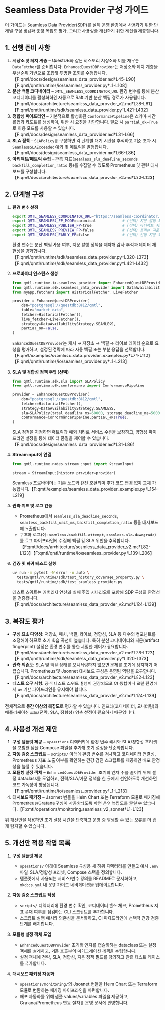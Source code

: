 # Seamless Data Provider 구성 가이드

이 가이드는 Seamless Data Provider(SDP)를 실제 운영 환경에서 사용하기 위한 단계별 구성 방법과 운영 복잡도 평가, 그리고 사용성을 개선하기 위한 제안을 제공합니다.

## 1. 선행 준비 사항

1. **저장소 및 페치 계층** – QuestDB와 같은 히스토리 저장소와 이를 채우는 `DataFetcher`를 준비합니다. `EnhancedQuestDBProvider`는 저장소와 페치 계층을 우선순위 기반으로 조합해 투명한 조회를 수행합니다.【F:qmtl/docs/design/seamless_data_provider.md†L45-L90】【F:qmtl/qmtl/runtime/io/seamless_provider.py†L1-L108】
2. **분산 백필 코디네이터** – `QMTL_SEAMLESS_COORDINATOR_URL` 환경 변수를 통해 분산 코디네이터를 활성화하면 자동으로 Raft 기반 분산 백필 경로가 사용됩니다.【F:qmtl/docs/architecture/seamless_data_provider_v2.md†L38-L81】【F:qmtl/qmtl/runtime/sdk/seamless_data_provider.py†L421-L432】
3. **정합성 파이프라인** – 기본적으로 활성화된 `ConformancePipeline`은 스키마·시간 롤업과 리포트를 생성하며, 위반 시 요청을 차단합니다. 필요 시 `partial_ok=True`로 허용 모드를 사용할 수 있습니다.【F:qmtl/docs/design/seamless_data_provider.md†L31-L66】
4. **SLA 정책** – `SLAPolicy`를 구성하면 각 단계별 대기 시간을 추적하고 기준 초과 시 `SeamlessSLAExceeded` 예외 및 메트릭을 발행합니다.【F:qmtl/docs/design/seamless_data_provider.md†L66-L86】
5. **아티팩트/메트릭 수집** – 관측 지표(`seamless_sla_deadline_seconds`, `backfill_completion_ratio` 등)를 수집할 수 있도록 Prometheus 및 관련 대시보드를 구성합니다.【F:qmtl/docs/architecture/seamless_data_provider_v2.md†L82-L123】

## 2. 단계별 구성

1. **환경 변수 설정**
   ```bash
   export QMTL_SEAMLESS_COORDINATOR_URL="https://seamless-coordinator.internal"
   export QMTL_SEAMLESS_FP_MODE=canonical            # (선택) 지문 발행 모드
   export QMTL_SEAMLESS_PUBLISH_FP=true              # (선택) 아티팩트 지문 게시
   export QMTL_SEAMLESS_PREVIEW_FP=false             # (선택) 프리뷰 지문 허용
   export QMTL_SEAMLESS_EARLY_FP=false               # (선택) 선행 지문 허용
   ```
   환경 변수는 분산 백필 사용 여부, 지문 발행 정책을 제어해 감사 추적과 데이터 재현성을 강화합니다.【F:qmtl/qmtl/runtime/sdk/seamless_data_provider.py†L320-L373】【F:qmtl/qmtl/runtime/sdk/seamless_data_provider.py†L421-L432】

2. **프로바이더 인스턴스 생성**
   ```python
   from qmtl.runtime.io.seamless_provider import EnhancedQuestDBProvider
   from qmtl.runtime.sdk.seamless_data_provider import DataAvailabilityStrategy
   from myapp.fetchers import HistoricalFetcher, LiveFetcher

   provider = EnhancedQuestDBProvider(
       dsn="postgresql://questdb:8812/qmtl",
       table="market_data",
       fetcher=HistoricalFetcher(),
       live_fetcher=LiveFetcher(),
       strategy=DataAvailabilityStrategy.SEAMLESS,
       partial_ok=False,
   )
   ```
   `EnhancedQuestDBProvider`는 캐시 → 저장소 → 백필 → 라이브 데이터 순으로 요청을 평가하고, 설정된 전략에 따라 자동 백필 또는 부분 응답을 선택합니다.【F:qmtl/examples/seamless_data_provider_examples.py†L74-L112】【F:qmtl/qmtl/runtime/io/seamless_provider.py†L1-L213】

3. **SLA 및 정합성 정책 주입 (선택)**
   ```python
   from qmtl.runtime.sdk.sla import SLAPolicy
   from qmtl.runtime.sdk.conformance import ConformancePipeline

   provider = EnhancedQuestDBProvider(
       dsn="postgresql://questdb:8812/qmtl",
       fetcher=HistoricalFetcher(),
       strategy=DataAvailabilityStrategy.SEAMLESS,
       sla=SLAPolicy(total_deadline_ms=60000, storage_deadline_ms=5000),
       conformance=ConformancePipeline.partial_ok(True),
   )
   ```
   SLA 정책을 지정하면 메트릭과 예외 처리로 서비스 수준을 보장하고, 정합성 파이프라인 설정을 통해 데이터 품질을 제어할 수 있습니다.【F:qmtl/docs/design/seamless_data_provider.md†L31-L86】

4. **StreamInput에 연결**
   ```python
   from qmtl.runtime.nodes.stream_input import StreamInput

   stream = StreamInput(history_provider=provider)
   ```
   Seamless 프로바이더는 기존 노드와 완전 호환되며 추가 코드 변경 없이 교체 가능합니다.【F:qmtl/examples/seamless_data_provider_examples.py†L154-L219】

5. **관측 지표 및 로그 연동**
   - Prometheus에서 `seamless_sla_deadline_seconds`, `seamless_backfill_wait_ms`, `backfill_completion_ratio` 등을 대시보드에 노출합니다.
   - 구조화 로그(예: `seamless.backfill.attempt`, `seamless.sla.downgrade`)를 로그 파이프라인에 수집해 백필 및 SLA 위반을 추적합니다.【F:qmtl/docs/architecture/seamless_data_provider_v2.md†L82-L123】【F:qmtl/qmtl/runtime/io/seamless_provider.py†L139-L206】

6. **검증 및 회귀 테스트 실행**
   ```bash
   uv run -m pytest -W error -n auto \
     tests/qmtl/runtime/sdk/test_history_coverage_property.py \
     tests/qmtl/runtime/sdk/test_seamless_provider.py
   ```
   테스트 스위트는 커버리지 연산과 실패 주입 시나리오를 포함해 SDP 구성의 안정성을 검증합니다.【F:qmtl/docs/architecture/seamless_data_provider_v2.md†L124-L139】

## 3. 복잡도 평가

- **구성 요소 다양성**: 저장소, 페치, 백필, 라이브, 정합성, SLA 등 다수의 컴포넌트를 조정해야 하므로 초기 학습 곡선이 높습니다. 특히 분산 코디네이터와 지문(artifact fingerprint) 설정은 환경 변수를 통한 세밀한 제어가 필요합니다.【F:qmtl/docs/architecture/seamless_data_provider_v2.md†L38-L123】【F:qmtl/qmtl/runtime/sdk/seamless_data_provider.py†L320-L373】
- **관측 의존도**: SLA 및 백필 상태를 모니터링하지 않으면 문제를 조기에 탐지하기 어렵습니다. Prometheus 및 Jsonnet 대시보드 구성은 운영팀 역량을 요구합니다.【F:qmtl/docs/architecture/seamless_data_provider_v2.md†L82-L123】
- **테스트 요구 사항**: 공식 테스트 스위트 실행이 권장되므로 CI 통합이나 로컬 환경에서 `uv` 기반 파이프라인을 유지해야 합니다.【F:qmtl/docs/architecture/seamless_data_provider_v2.md†L124-L139】

전체적으로 **중간 이상의 복잡도**로 평가할 수 있습니다. 인프라(코디네이터, 모니터링)와 애플리케이션 코드(전략, SLA, 정합성) 양측 설정이 필요하기 때문입니다.

## 4. 사용성 개선 제안

1. **구성 템플릿 제공** – `operations` 디렉터리에 환경 변수 예시와 SLA/정합성 프리셋을 포함한 샘플 Compose 파일을 추가해 초기 설정을 단순화합니다.
2. **자동 검증 스크립트** – `scripts/` 아래에 환경 변수를 검사하고 코디네이터 연결성, Prometheus 지표 노출 여부를 확인하는 건강 검진 스크립트를 제공하면 배포 안정성을 높일 수 있습니다.
3. **모듈형 설정 객체** – `EnhancedQuestDBProvider` 초기화 인자 수를 줄이기 위해 설정 dataclass를 도입하고, 전략/SLA/지문 정책을 한 곳에서 선언하도록 개선하면 코드 가독성이 향상됩니다.【F:qmtl/qmtl/runtime/io/seamless_provider.py†L1-L213】
4. **대시보드 패키징** – Jsonnet 번들을 Helm Chart 또는 Terraform 모듈로 패키징해 Prometheus/Grafana 구성이 자동화되도록 하면 운영 복잡도를 줄일 수 있습니다.【F:qmtl/operations/monitoring/seamless_v2.jsonnet†L1-L123】

위 개선안을 적용하면 초기 설정 시간을 단축하고 운영 중 발생할 수 있는 오류를 더 쉽게 탐지할 수 있습니다.

## 5. 개선안 적용 작업 목록

1. **구성 템플릿 제공**
   - `operations/` 아래에 Seamless 구성용 새 하위 디렉터리를 만들고 예시 `.env` 파일, SLA/정합성 프리셋, Compose 스택을 정의합니다.
   - 템플릿에서 사용되는 서비스/변수 정의를 README로 문서화하고, `mkdocs.yml` 내 운영 가이드 네비게이션을 업데이트합니다.

2. **자동 검증 스크립트 작성**
   - `scripts/` 디렉터리에 환경 변수 확인, 코디네이터 헬스 체크, Prometheus 지표 존재 여부를 점검하는 CLI 스크립트를 추가합니다.
   - 스크립트 실행 예시와 의존성을 문서화하고, CI 파이프라인에 선택적 건강 검증 단계를 배치합니다.

3. **모듈형 설정 객체 도입**
   - `EnhancedQuestDBProvider` 초기화 인자를 캡슐화하는 dataclass 또는 설정 객체를 설계하고, 기존 호출부의 마이그레이션 계획을 수립합니다.
   - 설정 객체에 전략, SLA, 정합성, 지문 정책 필드를 정의하고 관련 테스트 케이스를 추가합니다.

4. **대시보드 패키징 자동화**
   - `operations/monitoring/`의 Jsonnet 번들을 Helm Chart 또는 Terraform 모듈로 변환하는 패키징 파이프라인을 마련합니다.
   - 배포 자동화를 위해 샘플 values/variables 파일을 제공하고, Grafana/Prometheus 연동 절차를 운영 문서에 반영합니다.
